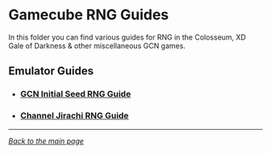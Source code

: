 # Gamecube RNG Guides

In this folder you can find various guides for RNG in the Colosseum, XD Gale of Darkness & other miscellaneous GCN games.

## Emulator Guides
- ### [GCN Initial Seed RNG Guide](https://github.com/Wi-Fi-Labs/Labs-Guides/blob/main/GCN/Guides/GCNInitialSeedRNG.md)
- ### [Channel Jirachi RNG Guide](https://github.com/Wi-Fi-Labs/Labs-Guides/blob/main/GCN/Guides/ChannelJirachiRNG.md)

***
*[Back to the main page](https://github.com/Wi-Fi-Labs/Labs-Guides)*